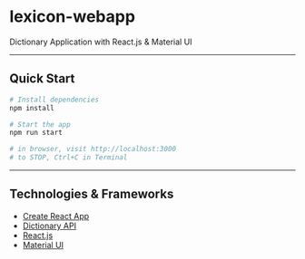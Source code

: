 # lexicon-webapp

Dictionary Application with React.js &amp; Material UI

---

## Quick Start

```sh
# Install dependencies
npm install

# Start the app
npm run start

# in browser, visit http://localhost:3000
# to STOP, Ctrl+C in Terminal
```

---

## Technologies & Frameworks

- [Create React App](https://facebook.github.io/create-react-app/)
- [Dictionary API](https://dictionaryapi.dev/)
- [React.js](https://reactjs.org/)
- [Material UI](https://material-ui.com/)

